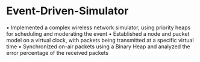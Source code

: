 # Event-Driven-Simulator
• Implemented a complex wireless network simulator, using priority heaps for scheduling and moderating the event  • Established a node and packet model on a virtual clock, with packets being transmitted at a specific virtual time  • Synchronized on-air packets using a Binary Heap and analyzed the error percentage of the received packets
